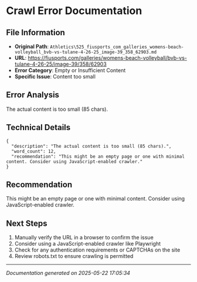 # Crawl Error Documentation

## File Information
- **Original Path**: `Athletics\525_fiusports_com_galleries_womens-beach-volleyball_bvb-vs-tulane-4-26-25_image-39_358_62903.md`
- **URL**: https://fiusports.com/galleries/womens-beach-volleyball/bvb-vs-tulane-4-26-25/image-39/358/62903
- **Error Category**: Empty or Insufficient Content
- **Specific Issue**: Content too small

## Error Analysis
The actual content is too small (85 chars).

## Technical Details
```
{
  "description": "The actual content is too small (85 chars).",
  "word_count": 12,
  "recommendation": "This might be an empty page or one with minimal content. Consider using JavaScript-enabled crawler."
}
```

## Recommendation
This might be an empty page or one with minimal content. Consider using JavaScript-enabled crawler.

## Next Steps
1. Manually verify the URL in a browser to confirm the issue
2. Consider using a JavaScript-enabled crawler like Playwright
3. Check for any authentication requirements or CAPTCHAs on the site
4. Review robots.txt to ensure crawling is permitted

---
*Documentation generated on 2025-05-22 17:05:34*
